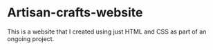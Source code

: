 # Artisan-crafts-website
This is a website that I created using just HTML and CSS as part of an ongoing project. 
